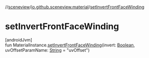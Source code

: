 //[sceneview](../../index.md)/[io.github.sceneview.material](index.md)/[setInvertFrontFaceWinding](set-invert-front-face-winding.md)

# setInvertFrontFaceWinding

[androidJvm]\
fun MaterialInstance.[setInvertFrontFaceWinding](set-invert-front-face-winding.md)(invert: [Boolean](https://kotlinlang.org/api/latest/jvm/stdlib/kotlin/-boolean/index.html), uvOffsetParamName: [String](https://kotlinlang.org/api/latest/jvm/stdlib/kotlin/-string/index.html) = &quot;uvOffset&quot;)
